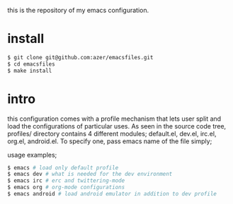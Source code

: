 this is the repository of my emacs configuration. 


install
=======
```bash
$ git clone git@github.com:azer/emacsfiles.git
$ cd emacsfiles
$ make install
```

intro
=====
this configuration comes with a profile mechanism that lets user split and load the configurations of particular uses.
As seen in the source code tree, profiles/ directory contains 4 different modules; default.el, dev.el, irc.el, org.el, android.el. To specify one, pass emacs name of the file simply;

usage examples;

```bash
$ emacs # load only default profile
$ emacs dev # what is needed for the dev environment
$ emacs irc # erc and twittering-mode
$ emacs org # org-mode configurations
$ emacs android # load android emulator in addition to dev profile
```
